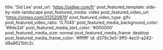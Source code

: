 title: 'Sid Lee'
post_url: 'https://sidlee.com/fr'
post_featured_template: side-by-side-landscape
post_featured_media: video
post_featured_video_url: 'https://vimeo.com/312520979'
post_featured_video_type: gifv
post_featured_video_ratio: '0.7045'
post_featured_media_background_color: '#9de2a1'
post_featured_media_text_color: '#000000'
post_featured_media_size: normal
post_featured_media_frame: desktop
post_featured_media_frame_color: '#ffffff'
id: d379c3e5-3ff5-4ec0-a242-d9a8621bfc2c
